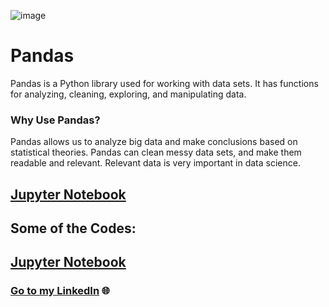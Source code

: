 ![image](https://user-images.githubusercontent.com/124501309/227319460-7aeea20b-38fa-41f1-ada9-f50d2e1bd8a2.png)

# Pandas

Pandas is a Python library used for working with data sets.
It has functions for analyzing, cleaning, exploring, and manipulating data.

### Why Use Pandas?

Pandas allows us to analyze big data and make conclusions based on statistical theories.
Pandas can clean messy data sets, and make them readable and relevant.
Relevant data is very important in data science.

## [Jupyter Notebook](https://github.com/gulshang7/Data-Visualization-with-Python/blob/main/Pandas/Pandas%20library.ipynb)

## Some of the Codes:

## [Jupyter Notebook](https://github.com/gulshang7/Data-Visualization-with-Python/blob/main/Pandas/Pandas%20library.ipynb)
### [Go to my LinkedIn](https://www.linkedin.com/in/gulshan-gedam-362905209/) 🌐
